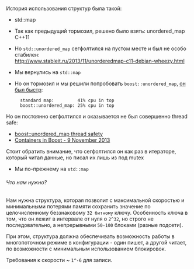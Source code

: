 История использования структур была такой:

* std::map
* Так как предыдущий тормозил, решено было взять: unordered_map С++11
* Но `std::unordered_map` сегфолтился на пустом месте и был не особо стабилен:  
  http://www.stableit.ru/2013/11/unorderedmap-c11-debian-wheezy.html
* Мы вернулись на `std::map`
* Но он тормозил и мы решили попробовать `boost::unordered_map`, [он был быстр](http://tinodidriksen.com/2009/07/09/cpp-map-speeds/):

        standard map:         41% cpu in top
        boost::unordered_map: 25% cpu in top

Но он постоянно сегфолтился и оказывается не был совершенно thread safe:
* [boost::unordered_map thread safety](http://boost.2283326.n4.nabble.com/boost-unordered-map-thread-safety-td2585435.html)
* [Containers in Boost - 9 November 2013](http://meetingcpp.com/tl_files/2013/talks/Containers%20in%20Boost%20-%20Boris%20Schaeling.pdf)

Стоит обратить внимание, что сегфолтился он как раз в итераторе, который читал данные, но писал их лишь из под mutex

* Мы по-прежнему на `std::map`

###### Что нам нужно?

Нам нужна структура, которая позволит с максимальной скоростью и минимальными потерями памяти сохранить значение по целочисленному беззнаковому `32 битному` ключу. Особенность ключа в том, что он лежит в интервале от нуля о `2^32`, но строго не последовательно, а непрерывными `50-100` блоками (разные подсети).

При этом, структура должна обеспечивать возможность работы в многопоточном режиме в конфигурации - один пишет, а другой читает, по возможности с минимальным использованием блокировок.

Требования к скорости ~ `1^-6` для записи.
